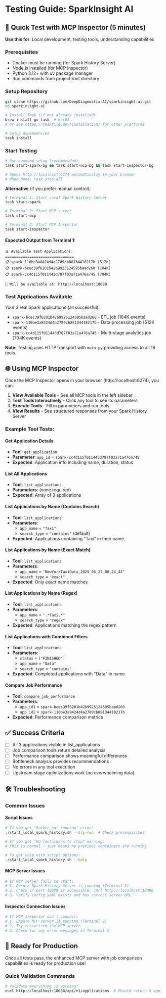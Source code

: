 # Testing Guide: SparkInsight AI

## 🧪 Quick Test with MCP Inspector (5 minutes)

**Use this for**: Local development, testing tools, understanding capabilities

### Prerequisites
- Docker must be running (for Spark History Server)
- Node.js installed (for MCP Inspector)
- Python 3.12+ with uv package manager
- Run commands from project root directory

### Setup Repository
```bash
git clone https://github.com/DeepDiagnostix-AI/sparkinsight-ai.git
cd sparkinsight-ai

# Install Task (if not already installed)
brew install go-task  # macOS
# or see https://taskfile.dev/installation/ for other platforms

# Setup dependencies
task install
```

### Start Testing

```bash
# One-command setup (recommended)
task start-spark-bg && task start-mcp-bg && task start-inspector-bg

# Opens http://localhost:6274 automatically in your browser
# When done: task stop-all
```

**Alternative** (if you prefer manual control):
```bash
# Terminal 1: Start Local Spark History Server
task start-spark

# Terminal 2: Start MCP server
task start-mcp

# Terminal 3: Start MCP Inspector
task start-inspector
```

#### Expected Output from Terminal 1:
```
📊 Available Test Applications:
===============================
📋 spark-110be3a8424d4a2789cb88134418217b (512K)
📋 spark-bcec39f6201b42b9925124595baad260 (104K)
📋 spark-cc4d115f011443d787f03a71a476a745 (704K)

📍 Will be available at: http://localhost:18080
```

### Test Applications Available
Your 3 real Spark applications (all successful):
- `spark-bcec39f6201b42b9925124595baad260` - ETL job (104K events)
- `spark-110be3a8424d4a2789cb88134418217b` - Data processing job (512K events)
- `spark-cc4d115f011443d787f03a71a476a745` - Multi-stage analytics job (704K events)

**Note**: Testing uses HTTP transport with `main.py` providing access to all 18 tools.

## 🌐 Using MCP Inspector

Once the MCP Inspector opens in your browser (http://localhost:6274), you can:

1. **View Available Tools** - See all MCP tools in the left sidebar
2. **Test Tools Interactively** - Click any tool to see its parameters
3. **Execute Tools** - Fill in parameters and run tools
4. **View Results** - See structured responses from your Spark History Server

### Example Tool Tests:

#### Get Application Details
- **Tool**: `get_application`
- **Parameter**: `app_id` = `spark-cc4d115f011443d787f03a71a476a745`
- **Expected**: Application info including name, duration, status

#### List All Applications
- **Tool**: `list_applications`
- **Parameters**: (none required)
- **Expected**: Array of 3 applications

#### List Applications by Name (Contains Search)
- **Tool**: `list_applications`
- **Parameters**:
  - `app_name` = `"Taxi"`
  - `search_type` = `"contains"` (default)
- **Expected**: Applications containing "Taxi" in their name

#### List Applications by Name (Exact Match)
- **Tool**: `list_applications`
- **Parameters**:
  - `app_name` = `"NewYorkTaxiData_2025_06_27_00_24_44"`
  - `search_type` = `"exact"`
- **Expected**: Only exact name matches

#### List Applications by Name (Regex)
- **Tool**: `list_applications`
- **Parameters**:
  - `app_name` = `".*Taxi.*"`
  - `search_type` = `"regex"`
- **Expected**: Applications matching the regex pattern

#### List Applications with Combined Filters
- **Tool**: `list_applications`
- **Parameters**:
  - `status` = `["FINISHED"]`
  - `app_name` = `"Data"`
  - `search_type` = `"contains"`
- **Expected**: Completed applications with "Data" in name

#### Compare Job Performance
- **Tool**: `compare_job_performance`
- **Parameters**:
  - `app_id1` = `spark-bcec39f6201b42b9925124595baad260`
  - `app_id2` = `spark-110be3a8424d4a2789cb88134418217b`
- **Expected**: Performance comparison metrics


## ✅ Success Criteria

- [ ] All 3 applications visible in list_applications
- [ ] Job comparison tools return detailed analysis
- [ ] Performance comparison shows meaningful differences
- [ ] Bottleneck analysis provides recommendations
- [ ] No errors in any tool execution
- [ ] Upstream stage optimizations work (no overwhelming data)

## 🛠️ Troubleshooting

### Common Issues

#### Script Issues
```bash
# If you get "Docker not running" error:
./start_local_spark_history.sh --dry-run  # Check prerequisites

# If you get "No containers to stop" warning:
# This is normal - just means no previous containers are running

# To get help with script options:
./start_local_spark_history.sh --help
```

#### MCP Server Issues
```bash
# If MCP server fails to start:
# 1. Ensure Spark History Server is running (Terminal 1)
# 2. Check if port 18080 is accessible: curl http://localhost:18080
# 3. Verify config.yaml exists and has correct server URL
```

#### Inspector Connection Issues
```bash
# If MCP Inspector can't connect:
# 1. Ensure MCP server is running (Terminal 2)
# 2. Try restarting the MCP server
# 3. Check for any error messages in Terminal 2
```

## 🚀 Ready for Production

Once all tests pass, the enhanced MCP server with job comparison capabilities is ready for production use!

### Quick Validation Commands
```bash
# Validate everything is working:
curl http://localhost:18080/api/v1/applications  # Should return 3 applications
```
